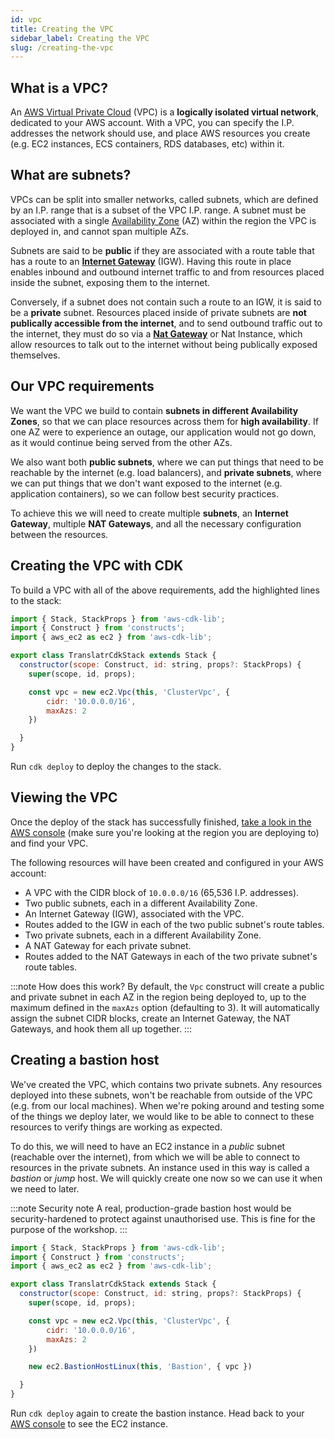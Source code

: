 ```yaml
---
id: vpc
title: Creating the VPC
sidebar_label: Creating the VPC
slug: /creating-the-vpc
---
```


## What is a VPC?

An [AWS Virtual Private Cloud](https://aws.amazon.com/vpc) (VPC) is a **logically isolated virtual network**, dedicated to your AWS account. With a VPC, you can specify the I.P. addresses the network should use, and place AWS resources you create (e.g. EC2 instances, ECS containers, RDS databases, etc) within it.

## What are subnets?

VPCs can be split into smaller networks, called subnets, which are defined by an I.P. range that is a subset of the VPC I.P. range. A subnet must be associated with a single [Availability Zone](https://docs.aws.amazon.com/AWSEC2/latest/UserGuide/using-regions-availability-zones.html) (AZ) within the region the VPC is deployed in, and cannot span multiple AZs.

Subnets are said to be **public** if they are associated with a route table that has a route to an [**Internet Gateway**](https://docs.aws.amazon.com/vpc/latest/userguide/VPC_Internet_Gateway.html) (IGW). Having this route in place enables inbound and outbound internet traffic to and from resources placed inside the subnet, exposing them to the internet.

Conversely, if a subnet does not contain such a route to an IGW, it is said to be a **private** subnet. Resources placed inside of private subnets are **not publically accessible from the internet**, and to send outbound traffic out to the internet, they must do so via a [**Nat Gateway**](https://docs.aws.amazon.com/vpc/latest/userguide/vpc-nat-gateway.html) or Nat Instance, which allow resources to talk out to the internet without being publically exposed themselves.


## Our VPC requirements

We want the VPC we build to contain **subnets in different Availability Zones**, so that we can place resources across them for **high availability**. If one AZ were to experience an outage, our application would not go down, as it would continue being served from the other AZs.

We also want both **public subnets**, where we can put things that need to be reachable by the internet (e.g. load balancers), and **private subnets**, where we can put things that we don't want exposed to the internet (e.g. application containers), so we can follow best security practices.

To achieve this we will need to create multiple **subnets**, an **Internet Gateway**, multiple **NAT Gateways**, and all the necessary configuration between the resources.


## Creating the VPC with CDK

To build a VPC with all of the above requirements, add the highlighted lines to the stack: 

```javascript title="lib/translatr-cdk-stack.ts" {3,9-12}
import { Stack, StackProps } from 'aws-cdk-lib';
import { Construct } from 'constructs';
import { aws_ec2 as ec2 } from 'aws-cdk-lib';

export class TranslatrCdkStack extends Stack {
  constructor(scope: Construct, id: string, props?: StackProps) {
    super(scope, id, props);

    const vpc = new ec2.Vpc(this, 'ClusterVpc', {
        cidr: '10.0.0.0/16',
        maxAzs: 2
    })

  }
}
```

Run `cdk deploy` to deploy the changes to the stack.


## Viewing the VPC

Once the deploy of the stack has successfully finished, [take a look in the AWS console](https://eu-west-1.console.aws.amazon.com/vpc/home?region=eu-west-1) (make sure you're looking at the region you are deploying to) and find your VPC.

The following resources will have been created and configured in your AWS account:

- A VPC with the CIDR block of `10.0.0.0/16` (65,536 I.P. addresses).
- Two public subnets, each in a different Availability Zone.
- An Internet Gateway (IGW), associated with the VPC.
- Routes added to the IGW in each of the two public subnet's route tables.
- Two private subnets, each in a different Availability Zone.
- A NAT Gateway for each private subnet.
- Routes added to the NAT Gateways in each of the two private subnet's route tables.

:::note How does this work?
By default, the `Vpc` construct will create a public and private subnet in each AZ in the region being deployed to, up to the maximum defined in the `maxAzs` option (defaulting to 3). It will automatically assign the subnet CIDR blocks, create an Internet Gateway, the NAT Gateways, and hook them all up together.
:::

## Creating a bastion host

We've created the VPC, which contains two private subnets. Any resources deployed into these subnets, won't be reachable from outside of the VPC (e.g. from our local machines). When we're poking around and testing some of the things we deploy later, we would like to be able to connect to these resources to verify things are working as expected. 

To do this, we will need to have an EC2 instance in a *public* subnet (reachable over the internet), from which we will be able to connect to resources in the private subnets. An instance used in this way is called a *bastion* or *jump* host. We will quickly create one now so we can use it when we need to later.

:::note Security note
A real, production-grade bastion host would be security-hardened to protect against unauthorised use. This is fine for the purpose of the workshop.
:::

```javascript title="lib/translatr-cdk-stack.ts" {14}
import { Stack, StackProps } from 'aws-cdk-lib';
import { Construct } from 'constructs';
import { aws_ec2 as ec2 } from 'aws-cdk-lib';

export class TranslatrCdkStack extends Stack {
  constructor(scope: Construct, id: string, props?: StackProps) {
    super(scope, id, props);

    const vpc = new ec2.Vpc(this, 'ClusterVpc', {
        cidr: '10.0.0.0/16',
        maxAzs: 2
    })

    new ec2.BastionHostLinux(this, 'Bastion', { vpc })

  }
}
```

Run `cdk deploy` again to create the bastion instance. Head back to your [AWS console](https://eu-west-1.console.aws.amazon.com/ec2/v2/home?region=eu-west-1#Instances:) to see the EC2 instance.